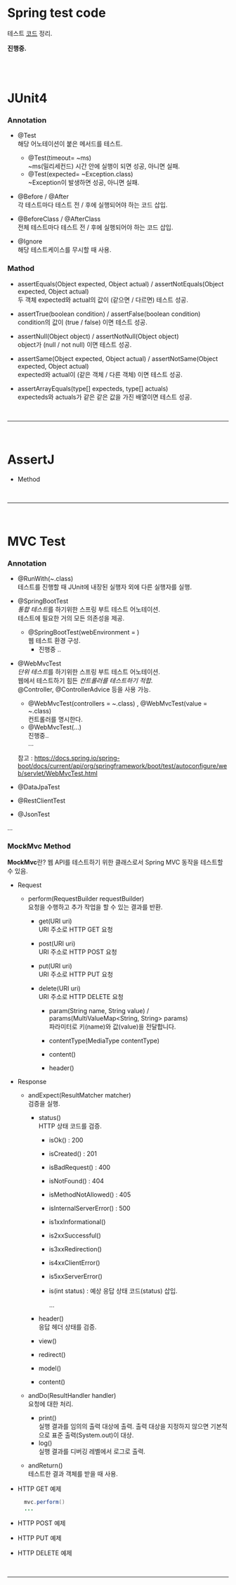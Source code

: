 Spring test code
===================================

테스트 [코드](src/test/java/com/jh/springtestcode/examples) 정리.

**진행중.**

<br>
<br>

# JUnit4
### Annotation
- @Test <br>
  해당 어노테이션이 붙은 메서드를 테스트.
  - @Test(timeout= ~ms) <br>
  	~ms(밀리세컨드) 시간 안에 실행이 되면 성공, 아니면 실패.
  - @Test(expected= ~Exception.class) <br>
  	~Exception이 발생하면 성공, 아니면 실패.

- @Before / @After <br>
  각 테스트마다 테스트 전 / 후에 실행되어야 하는 코드 삽입.

- @BeforeClass / @AfterClass <br>
  전체 테스트마다 테스트 전 / 후에 실행되어야 하는 코드 삽입.

- @Ignore <br>
  해당 테스트케이스를 무시할 때 사용.


### Mathod
- assertEquals(Object expected, Object actual) / assertNotEquals(Object expected, Object actual) <br>
  두 객체 expected와 actual의 값이 (같으면 / 다르면) 테스트 성공.

- assertTrue(boolean condition) / assertFalse(boolean condition) <br>
  condition의 값이 (true / false) 이면 테스트 성공.

- assertNull(Object object) / assertNotNull(Object object) <br>
  object가 (null / not null) 이면 테스트 성공.

- assertSame(Object expected, Object actual) / assertNotSame(Object expected, Object actual) <br>
  expected와 actual이 (같은 객체 / 다른 객체) 이면 테스트 성공.

- assertArrayEquals(type[] expecteds, type[] actuals) <br>
  expecteds와 actuals가 같은 같은 값을 가진 배열이면 테스트 성공.


<br>
<hr>
<br>

# AssertJ
- Method

<br>
<hr>
<br>

# MVC Test
### Annotation
- @RunWith(~.class) <br>
  테스트를 진행할 때 JUnit에 내장된 실행자 외에 다른 실행자를 실행.

- @SpringBootTest <br>
  *통합 테스트*를 하기위한 스프링 부트 테스트 어노테이션. <br>
  테스트에 필요한 거의 모든 의존성을 제공.
  
  - @SpringBootTest(webEnvironment = ) <br>
	웹 테스트 환경 구성. <br>
	- 진행중 ..


- @WebMvcTest <br>
  *단위 테스트*를 하기위한 스프링 부트 테스트 어노테이션. <br>
  웹에서 테스트하기 힘든 *컨트롤러를 테스트하기 적합*. <br>
  @Controller, @ControllerAdvice 등을 사용 가능. <br>

  - @WebMvcTest(controllers = ~.class) , @WebMvcTest(value = ~.class) <br>
	컨트롤러를 명시한다. <br>
  - @WebMvcTest(...) <br>
	진행중.. <br>
  ...

  참고 : <https://docs.spring.io/spring-boot/docs/current/api/org/springframework/boot/test/autoconfigure/web/servlet/WebMvcTest.html> 

- @DataJpaTest
  
- @RestClientTest
  
- @JsonTest

...

### MockMvc Method
**MockMvc**란? 웹 API를 테스트하기 위한 클래스로서 Spring MVC 동작을 테스트할 수 있음.

- Request
  - perform(RequestBuilder requestBuilder) <br>
  	요청을 수행하고 추가 작업을 할 수 있는 결과를 반환. 

    - get(URI uri) <br>
	  URI 주소로 HTTP GET 요청

    - post(URI uri) <br>
	  URI 주소로 HTTP POST 요청

    - put(URI uri) <br>
	  URI 주소로 HTTP PUT 요청

    - delete(URI uri) <br>
	  URI 주소로 HTTP DELETE 요청

      - param(String name, String value) / params(MultiValueMap<String, String> params) <br>
		파라미터로 키(name)와 값(value)을 전달합니다.

      - contentType(MediaType contentType)
	  - content() <br>
      - header() <br>

- Response
  - andExpect(ResultMatcher matcher) <br>
	검증을 실행.

	- status() <br>
	  HTTP 상태 코드를 검증.

	  - isOk() : 200
	  - isCreated() : 201
	  - isBadRequest() : 400
	  - isNotFound() : 404
	  - isMethodNotAllowed() : 405
	  - isInternalServerError() : 500
	  - is1xxInformational()
	  - is2xxSuccessful()
	  - is3xxRedirection()
	  - is4xxClientError()
	  - is5xxServerError()
	  - is(int status) : 예상 응답 상태 코드(status) 삽입. 
		
		...

	- header() <br>
	  응답 헤더 상태를 검증.

	- view() <br>
	- redirect() <br>
	- model() <br>
	- content() <br>

  - andDo(ResultHandler handler) <br>
	요청에 대한 처리.

	- print() <br>
	  실행 결과를 임의의 출력 대상에 출력. 출력 대상을 지정하지 않으면 기본적으로 표준 출력(System.out)이 대상.
	- log() <br>
	  실행 결과를 디버깅 레벨에서 로그로 출력.
  
  - andReturn() <br>
	테스트한 결과 객체를 받을 때 사용.


- HTTP GET 예제 <br>
  ~~~ java
	mvc.perform()
	...
  ~~~
  
- HTTP POST 예제 <br>
  
- HTTP PUT 예제 <br>
  
- HTTP DELETE 예제 <br>
  

<br>
<hr>
<br>